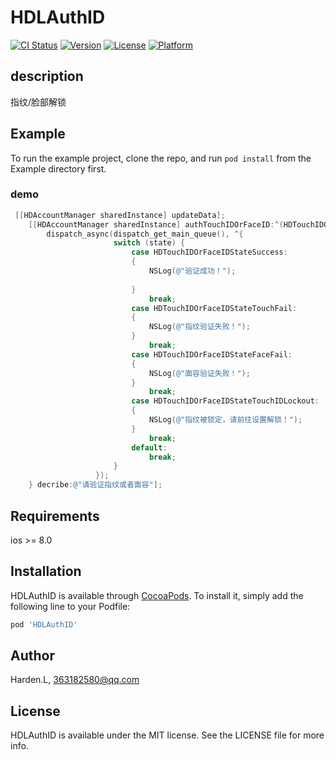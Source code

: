 # HDLAuthID

[![CI Status](https://img.shields.io/travis/Harden.L/HDLAuthID.svg?style=flat)](https://travis-ci.org/chasel/HDLAuthID)
[![Version](https://img.shields.io/cocoapods/v/HDLAuthID.svg?style=flat)](https://cocoapods.org/pods/HDLAuthID)
[![License](https://img.shields.io/cocoapods/l/HDLAuthID.svg?style=flat)](https://cocoapods.org/pods/HDLAuthID)
[![Platform](https://img.shields.io/cocoapods/p/HDLAuthID.svg?style=flat)](https://cocoapods.org/pods/HDLAuthID)

## description

指纹/脸部解锁

## Example

To run the example project, clone the repo, and run `pod install` from the Example directory first.

### demo

```objective-c
 [[HDAccountManager sharedInstance] updateData];
    [[HDAccountManager sharedInstance] authTouchIDOrFaceID:^(HDTouchIDOrFaceIDState state, NSError * _Nullable error) {
        dispatch_async(dispatch_get_main_queue(), ^{
                       switch (state) {
                           case HDTouchIDOrFaceIDStateSuccess:
                           {
                               NSLog(@"验证成功！");
                              
                           }
                               break;
                           case HDTouchIDOrFaceIDStateTouchFail:
                           {
                               NSLog(@"指纹验证失败！");
                           }
                               break;
                           case HDTouchIDOrFaceIDStateFaceFail:
                           {
                               NSLog(@"面容验证失败！");
                           }
                               break;
                           case HDTouchIDOrFaceIDStateTouchIDLockout:
                           {
                               NSLog(@"指纹被锁定，请前往设置解锁！");
                           }
                               break;
                           default:
                               break;
                       }
                   });
    } decribe:@"请验证指纹或者面容"];
```

## Requirements

ios >= 8.0

## Installation

HDLAuthID is available through [CocoaPods](https://cocoapods.org). To install
it, simply add the following line to your Podfile:

```ruby
pod 'HDLAuthID'
```

## Author

Harden.L, 363182580@qq.com

## License

HDLAuthID is available under the MIT license. See the LICENSE file for more info.
